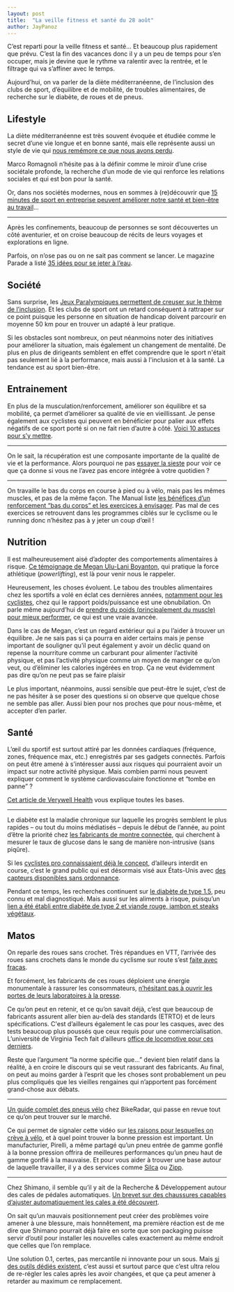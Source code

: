 ```yaml
---
layout: post
title:  "La veille fitness et santé du 28 août"
author: JayPanoz
---
```


C’est reparti pour la veille fitness et santé… Et beaucoup plus rapidement que prévu. C’est la fin des vacances donc il y a un peu de temps pour s’en occuper, mais je devine que le rythme va ralentir avec la rentrée, et le filtrage qui va s’affiner avec le temps. 

Aujourd’hui, on va parler de la diète méditerranéenne, de l’inclusion des clubs de sport, d’équilibre et de mobilité, de troubles alimentaires, de recherche sur le diabète, de roues et de pneus.

## Lifestyle

La diète méditerranéenne est très souvent évoquée et étudiée comme le secret d’une vie longue et en bonne santé, mais elle représente aussi un style de vie qui [nous remémore ce que nous avons perdu](https://theconversation.com/la-diete-mediterraneenne-est-en-vogue-car-elle-represente-ce-que-lon-a-perdu-227026).

Marco Romagnoli n’hésite pas à la définir comme le miroir d’une crise sociétale profonde, la recherche d’un mode de vie qui renforce les relations sociales et qui est bon pour la santé.

Or, dans nos sociétés modernes, nous en sommes à (re)découvrir que [15 minutes de sport en entreprise peuvent améliorer notre santé et bien-être au travail](https://www.20minutes.fr/vie-pro/4106781-20240823-15-minutes-sport-entreprise-ameliorer-sante-bien-etre-travail)…

* * *

Après les confinements, beaucoup de personnes se sont découvertes un côté aventurier, et on croise beaucoup de récits de leurs voyages et explorations en ligne. 

Parfois, on n’ose pas ou on ne sait pas comment se lancer. Le magazine Parade a listé [35 idées pour se jeter à l’eau](https://parade.com/living/how-to-be-more-adventurous-according-to-life-coaches).

## Société

Sans surprise, les [Jeux Paralympiques permettent de creuser sur le thème de l’inclusion](https://www.francetvinfo.fr/jeux-paralympiques/paris-2024/jeux-paralympiques-de-paris-2024-comment-les-clubs-francais-tentent-de-rattraper-leur-retard-dans-l-inclusion-des-sportifs-handicapes_6640512.html). Et les clubs de sport ont un retard conséquent à rattraper sur ce point puisque les personne en situation de handicap doivent parcourir en moyenne 50&nbsp;km pour en trouver un adapté à leur pratique.

Si les obstacles sont nombreux, on peut néanmoins noter des initiatives pour améliorer la situation, mais également un changement de mentalité. De plus en plus de dirigeants semblent en effet comprendre que le sport n'était pas seulement lié à la performance, mais aussi à l'inclusion et à la santé. La tendance est au sport bien-être.

## Entrainement

En plus de la musculation/renforcement, améliorer son équilibre et sa mobilité, ça permet d’améliorer sa qualité de vie en vieillissant. Je pense également aux cyclistes qui peuvent en bénéficier pour palier aux effets négatifs de ce sport porté si on ne fait rien d’autre à côté. [Voici 10 astuces pour s’y mettre](https://www.eatthis.com/easy-ways-to-improve-balance-and-mobility/).

* * *

On le sait, la récupération est une composante importante de la qualité de vie et la performance. Alors pourquoi ne pas [essayer la sieste](https://www.verywellhealth.com/power-naps-8699027) pour voir ce que ça donne si vous ne l’avez pas encore intégrée à votre quotidien&nbsp;?

* * *

On travaille le bas du corps en course à pied ou à vélo, mais pas les mêmes muscles, et pas de la même façon. The Manual liste [les bénéfices d’un renforcement “bas du corps” et les exercices à envisager](https://www.themanual.com/fitness/lower-body-workouts/). Pas mal de ces exercices se retrouvent dans les programmes ciblés sur le cyclisme ou le running donc n’hésitez pas à y jeter un coup d’œil&nbsp;!

## Nutrition

Il est malheureusement aisé d’adopter des comportements alimentaires à risque. [Ce témoignage de Megan Ulu-Lani Boyanton](https://www.popsugar.com/fitness/powerlifting-disordered-eating-essay-49388724), qui pratique la force athlétique (*powerlifting*), est là pour venir nous le rappeler.

Heureusement, les choses évoluent. Le tabou des troubles alimentaires chez les sportifs a volé en éclat ces dernières années, [notamment pour les cyclistes](https://www.imdb.com/title/tt21328750/), chez qui le rapport poids/puissance est une obnubilation. On parle même aujourd’hui de [prendre du poids (principalement du muscle) pour mieux performer](https://fr.news.yahoo.com/sport/tour-france-abrahamsen-coureur-pris-140003337.html), ce qui est une vraie avancée.

Dans le cas de Megan, c’est un regard extérieur qui a pu l’aider à trouver un équilibre. Je ne sais pas si ça pourra en aider certains mais je pense important de souligner qu’il peut également y avoir un déclic quand on repense la nourriture comme un carburant pour alimenter l’activité physique, et pas l’activité physique comme un moyen de manger ce qu’on veut, ou d’éliminer les calories ingérées en trop. Ça ne veut évidemment pas dire qu’on ne peut pas se faire plaisir

Le plus important, néanmoins, aussi sensible que peut-être le sujet, c’est de ne pas hésiter à se poser des questions si on observe que quelque chose ne semble pas aller. Aussi bien pour nos proches que pour nous-même, et accepter d’en parler.

## Santé

L’œil du sportif est surtout attiré par les données cardiaques (fréquence, zones, fréquence max, etc.) enregistrés par ses gadgets connectés. Parfois on peut être amené à s’intéresser aussi aux risques qui pourraient avoir un impact sur notre activité physique. Mais combien parmi nous peuvent expliquer comment le système cardiovasculaire fonctionne et “tombe en panne”&nbsp;?

[Cet article de Verywell Health](https://www.verywellhealth.com/cardiovascular-system-8695175) vous explique toutes les bases.

* * *

Le diabète est la maladie chronique sur laquelle les progrès semblent le plus rapides – ou tout du moins médiatisés – depuis le début de l’année, au point d’être la priorité chez [les fabricants de montre connectée](https://finance.yahoo.com/news/samsung-races-apple-develop-blood-233037141.html), qui cherchent à mesurer le taux de glucose dans le sang de manière non-intrusive (sans piqûre). 

Si les [cyclistes pro connaissaient déjà le concept](https://www.bikeradar.com/advice/health/continuous-glucose-monitoring), d’ailleurs interdit en course, c’est le grand public qui est désormais visé aux États-Unis avec [des capteurs disponibles sans ordonnance](https://www.theverge.com/2024/8/26/24226685/dexcom-stelo-hands-on-continuous-glucose-monitor-wearables).

Pendant ce temps, les recherches continuent sur [le diabète de type 1.5](https://www.sciencealert.com/some-people-with-diabetes-could-unknowingly-have-type-1-5), peu connu et mal diagnostiqué. Mais aussi sur les aliments à risque, puisqu’un [lien a été établi entre diabète de type 2 et viande rouge, jambon et steaks végétaux](https://www.medisite.fr/diabete-diabete-viande-rouge-jambon-et-meme-steaks-vegetaux-font-flamber-le-risque.5714116.60.html).

## Matos

On reparle des roues sans crochet. Très répandues en VTT, l’arrivée des roues sans crochets dans le monde du cyclisme sur route s’est [faite avec fracas](https://www.bikeradar.com/features/tech/de-gendt-uae-tour-crash-are-hookless-rims-safe).

Et forcément, les fabricants de ces roues déploient une énergie monumentale à rassurer les consommateurs, [n’hésitant pas à ouvrir les portes de leurs laboratoires à la presse](https://velo.outsideonline.com/road/road-gear/why-choose-hookless-wheels/).

Ce qu’on peut en retenir, et ce qu’on savait déjà, c’est que beaucoup de fabricants assurent aller bien au-delà des standards (ETRTO) et de leurs spécifications. C'est d’ailleurs également le cas pour les casques, avec des tests beaucoup plus poussés que ceux requis pour une commercialisation. L’université de Virginia Tech fait d’ailleurs [office de locomotive pour ces derniers](https://helmet.beam.vt.edu/bicycle-helmet-ratings.html).

Reste que l’argument “la norme spécifie que…” devient bien relatif dans la réalité, à en croire le discours qui se veut rassurant des fabricants. Au final, on peut au moins garder à l’esprit que les choses sont probablement un peu plus compliqués que les vieilles rengaines qui n’apportent pas forcément grand-chose aux débats.

* * *

[Un guide complet des pneus vélo](https://www.bikeradar.com/advice/buyers-guides/bike-tyres-explained) chez BikeRadar, qui passe en revue tout ce qu’on peut trouver sur le marché.

Ce qui permet de signaler cette vidéo sur [les raisons pour lesquelles on crève à vélo](https://youtu.be/wAd0He6h7Is?si=rlbtN8t5OgfW5BCy), et à quel point trouver la bonne pression est important. Un manufacturier, Pirelli, a même partagé qu’un pneu entrée de gamme gonflé à la bonne pression offrira de meilleures performances qu’un pneu haut de gamme gonflé à la mauvaise. Et pour vous aider à trouver une base autour de laquelle travailler, il y a des services comme [Silca](https://silca.cc/en-eu/pages/pro-tire-pressure-calculator) ou [Zipp](https://axs.sram.com/guides/tire/pressure).

* * *

Chez Shimano, il semble qu’il y ait de la Recherche & Développement autour des cales de pédales automatiques. [Un brevet sur des chaussures capables d’ajuster automatiquement les cales a été découvert](https://velo.outsideonline.com/gravel/gravel-gear/shimano-patent-electric-cycling-shoe-auto-adjust-cleat-position).

On sait qu’un mauvais positionnement peut créer des problèmes voire amener à une blessure, mais honnêtement, ma première réaction est de me dire que Shimano pourrait déjà faire en sorte que son packaging puisse servir d’outil pour installer les nouvelles cales exactement au même endroit que celles que l’on remplace. 

Une solution 0.1, certes, pas mercantile ni innovante pour un sous. Mais [si des outils dédiés existent](https://road.cc/content/review/ergon-tp1-pedal-cleat-tool-274119), c’est aussi et surtout parce que c’est ultra relou de re-régler les cales après les avoir changées, et que ça peut amener à retarder au maximum ce remplacement.